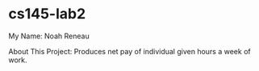 # cs145-lab2

My Name: Noah Reneau

About This Project: Produces net pay of individual given hours a week of work.
